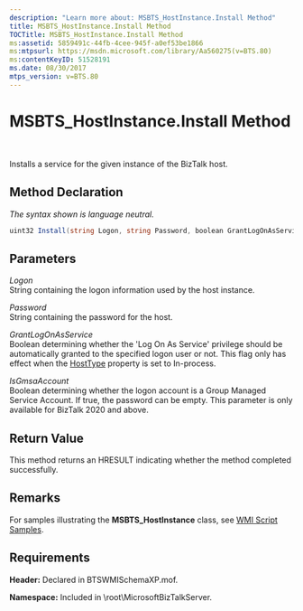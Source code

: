 ```yaml
---
description: "Learn more about: MSBTS_HostInstance.Install Method"
title: MSBTS_HostInstance.Install Method
TOCTitle: MSBTS_HostInstance.Install Method
ms:assetid: 5859491c-44fb-4cee-945f-a0ef53be1866
ms:mtpsurl: https://msdn.microsoft.com/library/Aa560275(v=BTS.80)
ms:contentKeyID: 51528191
ms.date: 08/30/2017
mtps_version: v=BTS.80
---
```


# MSBTS\_HostInstance.Install Method

 

Installs a service for the given instance of the BizTalk host.

## Method Declaration

*The syntax shown is language neutral.*

```C#
uint32 Install(string Logon, string Password, boolean GrantLogOnAsService);  
```

## Parameters

*Logon*  
String containing the logon information used by the host instance.

*Password*  
String containing the password for the host.

*GrantLogOnAsService*  
Boolean determining whether the 'Log On As Service' privilege should be automatically granted to the specified logon user or not. This flag only has effect when the [HostType](msbts-hostinstance-hosttype-property-wmi.md) property is set to In-process.

*IsGmsaAccount*  
Boolean determining whether the logon account is a Group Managed Service Account.  If true, the password can be empty.  This parameter is only available for BizTalk 2020 and above.

## Return Value

This method returns an HRESULT indicating whether the method completed successfully.

## Remarks

For samples illustrating the **MSBTS\_HostInstance** class, see [WMI Script Samples](wmi-script-samples.md).

## Requirements

**Header:** Declared in BTSWMISchemaXP.mof.

**Namespace:** Included in \\root\\MicrosoftBizTalkServer.

